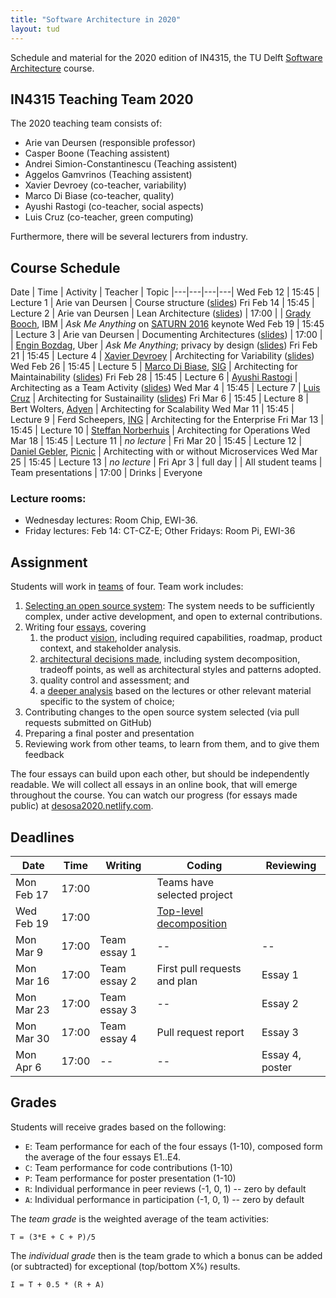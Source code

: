 ```yaml
---
title: "Software Architecture in 2020"
layout: tud
---
```


Schedule and material for the 2020 edition of IN4315, the TU Delft [Software Architecture](../index.html) course.

## IN4315 Teaching Team 2020

The 2020 teaching team consists of:

- Arie van Deursen (responsible professor)
- Casper Boone (Teaching assistent)
- Andrei Simion-Constantinescu (Teaching assistent)
- Aggelos Gamvrinos (Teaching assistent)
- Xavier Devroey (co-teacher, variability)
- Marco Di Biase (co-teacher, quality)
- Ayushi Rastogi (co-teacher, social aspects)
- Luis Cruz (co-teacher, green computing)

Furthermore, there will be several lecturers from industry.

## Course Schedule

Date | Time | Activity | Teacher | Topic
|---|---|---|---|
Wed Feb 12 | 15:45 | Lecture 1 | Arie van Deursen         | Course structure ([slides](slides/in4315-intro.pdf))
Fri Feb 14 | 15:45 | Lecture 2 | Arie van Deursen         | Lean Architecture ([slides](slides/lean-architecture-part-1.pdf))
           | 17:00 |           | [Grady Booch], IBM       | _Ask Me Anything_ on [SATURN 2016](https://www.youtube.com/watch?v=RJ3v5cSNcB8) keynote
Wed Feb 19 | 15:45 | Lecture 3 | Arie van Deursen         | Documenting Architectures ([slides](slides/documenting-architectures.pdf))
           | 17:00 |            | [Engin Bozdag], Uber    | _Ask Me Anything_; privacy by design ([slides](https://www.usenix.org/sites/default/files/conference/protected-files/enigma2020_slides_bozdag.pdf))
Fri Feb 21 | 15:45 | Lecture 4 | [Xavier Devroey]         | Architecting for Variability ([slides](slides/tudelft-architecture-spl2020.pdf))
Wed Feb 26 | 15:45 | Lecture 5 | [Marco Di Biase], [SIG]  | Architecting for Maintainability ([slides](slides/sa-maintainability.pdf))
Fri Feb 28 | 15:45 | Lecture 6 | [Ayushi Rastogi]         | Architecting as a Team Activity ([slides](slides/sa-people.pdf))
Wed Mar 4  | 15:45 | Lecture 7 | [Luis Cruz]              | Architecting for Sustainaility ([slides](slides/sa-green-se.pdf))
Fri Mar 6  | 15:45 | Lecture 8 | Bert Wolters, [Adyen]    | Architecting for Scalability
Wed Mar 11 | 15:45 | Lecture 9 | Ferd Scheepers, [ING]    | Architecting for the Enterprise
Fri Mar 13 | 15:45 | Lecture 10 | [Steffan Norberhuis][norberhuis]      | Architecting for Operations
Wed Mar 18 | 15:45 | Lecture 11 | _no lecture_              | 
Fri Mar 20 | 15:45 | Lecture 12 | [Daniel Gebler], [Picnic] | Architecting with or without Microservices
Wed Mar 25 | 15:45 | Lecture 13 | _no lecture_              | 
Fri Apr 3  | full day |  | All student teams | Team presentations
           | 17:00 | Drinks | Everyone

### Lecture rooms:

- Wednesday lectures: Room Chip, EWI-36.
- Friday lectures: Feb 14: CT-CZ-E; Other Fridays: Room Pi, EWI-36

[sig]: https://www.softwareimprovementgroup.com/
[grady booch]: https://en.wikipedia.org/wiki/Grady_Booch
[marco di biase]: https://mardibiase.github.io/
[xavier devroey]: http://xdevroey.be/
[ayushi rastogi]: https://ayushirastogi.github.io/
[luis cruz]: https://luiscruz.github.io/
[adyen]: https://www.adyen.com/
[ing]: https://www.ing.com
[engin bozdag]: https://www.usenix.org/conference/enigma2020/speaker-or-organizer/engin-bozdag-uber
[daniel gebler]: https://twitter.com/daniel_gebler
[picnic]: https://www.picnic.app/nl/
[norberhuis]: https://www.norberhuis.nl/

## Assignment

Students will work in [teams](assignment.html#team-formation) of four.
Team work includes:

1. [Selecting an open source system](assignment.html#picking): The system needs to be sufficiently complex, under active development, and open to external contributions.
2. Writing four [essays](assignment.html#essays), covering
    1. the product [vision](assignment.html#vision), including required capabilities, roadmap, product context, and stakeholder analysis.
    2. [architectural decisions made](assignment.html#architecture), including system decomposition, tradeoff points, as well as architectural styles and patterns adopted.
    3. quality control and assessment; and
    4. a [deeper analysis](assignment.html#deepening) based on the lectures or other relevant material specific to the system of choice;
3. Contributing changes to the open source system selected (via pull requests submitted on GitHub)
4. Preparing a final poster and presentation
5. Reviewing work from other teams, to learn from them, and to give them feedback

The four essays can build upon each other, but should be independently readable.
We will collect all essays in an online book, that will emerge throughout the course.
You can watch our progress (for essays made public) at [desosa2020.netlify.com][desosa2020].

[desosa2020]: https://desosa2020.netlify.com/#


## Deadlines

Date       | Time  | Writing      | Coding                    | Reviewing
|---|---|---|---|---|
Mon Feb 17 | 17:00 |              | Teams have selected project
Wed Feb 19 | 17:00 |              | [Top-level decomposition](guidelines_for_componentization.html)   |
Mon Mar 9  | 17:00 | Team essay 1 | --                        | --
Mon Mar 16 | 17:00 | Team essay 2 | First pull requests and plan  | Essay 1
Mon Mar 23 | 17:00 | Team essay 3 | --                        | Essay 2
Mon Mar 30 | 17:00 | Team essay 4 | Pull request report       | Essay 3
Mon Apr  6 | 17:00 | --           | --                        | Essay 4, poster


## Grades

Students will receive grades based on the following:

- `E`: Team performance for each of the four essays (1-10), composed form the average of the four essays E1..E4.
- `C`: Team performance for code contributions (1-10)
- `P`: Team performance for poster presentation (1-10)
- `R`: Individual performance in peer reviews (-1, 0, 1) -- zero by default
- `A`: Individual performance in participation (-1, 0, 1) -- zero by default

The _team grade_ is the weighted average of the team activities:

    T = (3*E + C + P)/5

The _individual grade_ then is the team grade to which a bonus can be added (or subtracted) for exceptional (top/bottom X%) results.

	I = T + 0.5 * (R + A)
